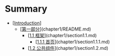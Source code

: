 # Summary

* \[[Introduction](README.md)\]
  * \[[第一部分](zhun-bei-zhi-8bc65d28-cha-readme-md.md)\]\(chapter1/README.md\)
    * \[[1.1 框架](zhun-bei-zhi-8bc65d28-cha-readme-md/11-zhi-bao-xi-tong.md)\]\(chapter1/section1.1.md\)
      * \[[1.1.1 首页](zhun-bei-zhi-8bc65d28-cha-readme-md/11-zhi-bao-xi-tong/111-shou-ye.md)\]\(chapter1/section1.1.1.md\)
    * \[[1.2 公共组件](zhun-bei-zhi-8bc65d28-cha-readme-md/11-zhi-bao-xi-tong/12-kuang-67b65d28-cha-jie-6784-md.md)\]\(chapter1/section1.2.md\)




